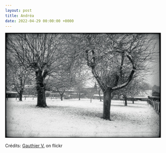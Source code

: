 ```yaml
---
layout: post
title: Andréa
date: 2022-04-29 00:00:00 +0000
---
```


![Andréa](/images/2022-04-29.jpg)

Crédits: [Gauthier V.](https://www.flickr.com/people/gvdmoort/) on flickr
